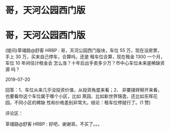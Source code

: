 # 哥，天河公园西门版

# 哥，天河公园西门版

(提问)莘翊路@舒客 HRBP : 哥，天河公园西门版块，车位 55 万，现在没房票，手上 30 万，买来自己停车，合算吗，还是 租车位合算，现在租金 1300 一个月，车位 10 年间估计租金会 怎么涨？十年后出手卖多少万？市中心车位未来是稀缺资源 吗？

2019-07-20

回答：1、车位从来几乎没投资价值，从投资角度来看；2、 非要揉碎掰开来看，也要看你这个车位属于哪个小区，比如 熹园、比如新世界锦逸，还比如东晖花园，不同小区的稀缺 性和价格差别非常大。结论：租车位停就行了。(1 赞)

评论区：

莘翊路@舒客 HRBP : 好吧，谢谢哥。不买了。。。
